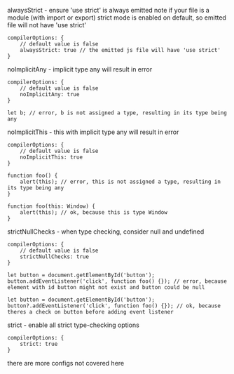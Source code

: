 alwaysStrict - ensure 'use strict' is always emitted
note if your file is a module (with import or export) strict mode is enabled on default, so emitted file will not have 'use strict'
```
compilerOptions: {
    // default value is false
    alwaysStrict: true // the emitted js file will have 'use strict'
}
```

noImplicitAny - implicit type any will result in error
```
compilerOptions: {
    // default value is false
    noImplicitAny: true
}

let b; // error, b is not assigned a type, resulting in its type being any
```

noImplicitThis - this with implicit type any will result in error
```
compilerOptions: {
    // default value is false
    noImplicitThis: true
}

function foo() {
    alert(this); // error, this is not assigned a type, resulting in its type being any
}

function foo(this: Window) {
    alert(this); // ok, because this is type Window
}
```

strictNullChecks - when type checking, consider null and undefined
```
compilerOptions: {
    // default value is false
    strictNullChecks: true
}

let button = document.getElementById('button');
button.addEventListener('click', function foo() {}); // error, because element with id button might not exist and button could be null

let button = document.getElementById('button');
button?.addEventListener('click', function foo() {}); // ok, because theres a check on button before adding event listener
```

strict - enable all strict type-checking options
```
compilerOptions: {
    strict: true
}
```

there are more configs not covered here
